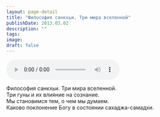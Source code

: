 ```yaml
---
layout: page-detail
title: "Философия санкхьи. Три мира вселенной"
publishDate: 2013.03.02
description: ""
tags:
image:
draft: false
---
```


<audio title="2013.03.02 - Философия санкхьи. Три мира вселенной.mp3" src="/upload/iblock/739/739881555e0d9b1427751218213cee49.mp3" controls=""></audio>

 Философия санкхьи. Три мира вселенной.  
Три гуны и их влияние на сознание.  
Мы становимся тем, о чем мы думаем.  
Каково поклонение Богу в состоянии сахаджа-самадхи. 

  
